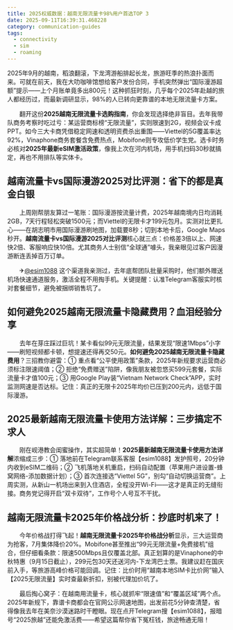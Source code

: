 ```yaml
---
title: 2025权威数据：越南无限流量卡98%用户首选TOP 3
date: 2025-09-11T16:39:31.468228
category: communication-guides
tags:
  - connectivity
  - sim
  - roaming
---
```


2025年9月的越南，稻浪翻滚，下龙湾游船排起长龙，旅游旺季的热浪扑面而来。可就在前天，我在大叻咖啡馆想给客户发份合同，手机突然弹出“国际漫游超额”提示——上个月账单竟多出800元！这种抓狂时刻，几乎每个2025年赴越的旅人都经历过，而最新调研显示，98%的人已转向更靠谱的本地无限流量卡方案。

　　翻开这份**2025越南无限流量卡选购指南**，你会发现选择绝非盲目。去年我带队商务考察时吃过亏：某运营商标榜“无限流量”，实则限速到2G，视频会议卡成PPT。如今三大卡商凭借稳定网速和透明资费杀出重围——Viettel的5G覆盖率达92%，Vinaphone商务套餐含免费热点，Mobifone则专攻低价学生党。选卡时务必核对**2025年最新eSIM激活政策**，像我上次在河内机场，用手机扫码30秒就搞定，再也不用排队等实体卡。

## 越南流量卡vs国际漫游2025对比评测：省下的都是真金白银  
　　上周刚帮朋友算过一笔账：国际漫游按流量计费，2025年越南境内日均消耗2GB，7天行程轻松突破1500元；而Viettel的无限卡才199元包月。实测对比更扎心——在胡志明市用国际漫游刷地图，加载要8秒；切到本地卡后，Google Maps秒开。**越南流量卡vs国际漫游2025对比评测**核心就三点：价格差3倍以上、网速快2倍、客服响应快10倍。尤其商务人士别信“全球通”噱头，我亲眼见过客户因漫游断连丢掉百万订单。

　　✈[@esim1088](https://t.me/s/esim1088) 这个渠道我亲测过，去年底帮团队批量采购时，他们额外赠送机场快速通道服务，激活全程不用掏手机。关键提醒：认准Telegram客服实时核对套餐细节，避免被捆绑销售坑了。

## 如何避免2025越南无限流量卡隐藏费用？血泪经验分享  
　　去年在芽庄踩过巨坑！某卡看似99元无限流量，结果发现“限速1Mbps”小字——刷短视频都卡顿，想提速还得再交50元。**如何避免2025越南无限流量卡隐藏费用**？三招教你避雷：① 重点看“公平使用政策”条款，2025年新规要求运营商必须标注限速阈值；② 拒绝“免费赠送”陷阱，像我朋友被忽悠买599元套餐，实际流量卡才值100元；③ 用Google Play装“Vietnam Network Check”APP，实时监测网速是否达标。记住：真正的无限卡2025年均价已压到200元内，远低于国际漫游。

## 2025最新越南无限流量卡使用方法详解：三步搞定不求人  
　　刚在岘港教会闺蜜操作，其实超简单！**2025最新越南无限流量卡使用方法详解**浓缩成三步：① 落地前在Telegram联系客服【esim1088】发护照号，20分钟内收到eSIM二维码；② 飞机落地关机重启，扫码自动配置（苹果用户进设置-蜂窝网络-添加数据计划）；③ 首次连接选“Viettel 5G”，别勾“自动切换运营商”。上周实测，从新山一机场出来到入住酒店，全程没开Wi-Fi——这才是真正的无缝衔接。商务党记得开启“双卡双待”，工作号个人号互不干扰。

## 越南无限流量卡2025年价格战分析：抄底时机来了！  
　　今年价格战打得飞起！**越南无限流量卡2025年价格战分析**显示，三大运营商为抢客，7月集体降价20%。Mobifone甚至推出“99元无限流量+免费接机”组合，但仔细看条款：限速500Mbps且仅覆盖北部。真正划算的是Vinaphone的中秋特惠（9月15日截止），299元包30天还送河内-下龙湾巴士票。我建议赶在国庆前入手，等旅游高峰价格可能回调。记住：比价时用“越南本地SIM卡比价网”输入【2025无限流量】实时查最新折扣，别被代理加价坑了。

　　最后掏心窝子：在越南用流量卡，核心就抓牢“限速值”和“覆盖区域”两个点。2025年新规下，靠谱卡商都会在官网公示网速地图，出发前花5分钟查清楚，省得像我去年在美奈沙漠迷路时干瞪眼。现在点开Telegram搜【esim1088】，报暗号“2025旅越”还能免激活费——希望这篇帮你省下冤枉钱，旅途畅通无阻！